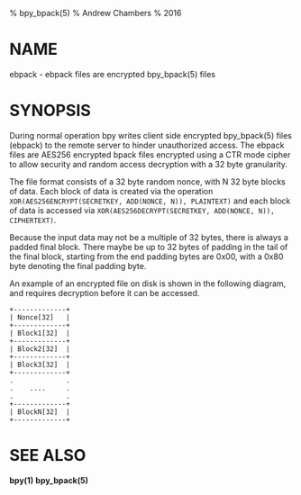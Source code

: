 % bpy_bpack(5)
% Andrew Chambers
% 2016

# NAME

ebpack - ebpack files are encrypted bpy_bpack(5) files

# SYNOPSIS

During normal operation bpy writes client side encrypted bpy_bpack(5) files (ebpack) to the remote server to hinder
unauthorized access. The ebpack files are AES256 encrypted bpack files encrypted using a CTR mode cipher
to allow security and random access decryption with a 32 byte granularity.

The file format consists of a 32 byte random nonce, with N 32 byte blocks of data.
Each block of data is created via the operation ```XOR(AES256ENCRYPT(SECRETKEY, ADD(NONCE, N)), PLAINTEXT)```
and each block of data is accessed via ```XOR(AES256DECRYPT(SECRETKEY, ADD(NONCE, N)), CIPHERTEXT)```.

Because the input data may not be a multiple of 32 bytes, there is always a padded final block.
There maybe be up to 32 bytes of padding in the tail of the final block, starting from the end padding
bytes are 0x00, with a 0x80 byte denoting the final padding byte.

An example of an encrypted file on disk is shown in the following diagram, and requires decryption before
it can be accessed.

```
+-------------+
| Nonce[32]   |
+-------------+
| Block1[32]  |
+-------------+
| Block2[32]  |
+-------------+
| Block3[32]  |
+-------------+
.             .
.    ....     .
.             .
+-------------+
| BlockN[32]  |
+-------------+

```

# SEE ALSO

**bpy(1)** **bpy_bpack(5)**
